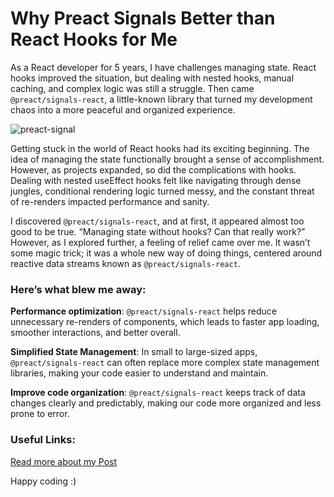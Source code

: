 # Why Preact Signals Better than React Hooks for Me

As a React developer for 5 years, I have challenges managing state. React hooks improved the situation, but dealing with nested hooks, manual caching, and complex logic was still a struggle. Then came `@preact/signals-react`, a little-known library that turned my development chaos into a more peaceful and organized experience.

![preact-signal](https://miro.medium.com/v2/resize:fit:1400/format:webp/1*oVLcnIToUYYTDH6cbUGLFw.png)

Getting stuck in the world of React hooks had its exciting beginning. The idea of managing the state functionally brought a sense of accomplishment. However, as projects expanded, so did the complications with hooks. Dealing with nested useEffect hooks felt like navigating through dense jungles, conditional rendering logic turned messy, and the constant threat of re-renders impacted performance and sanity.

I discovered `@preact/signals-react`, and at first, it appeared almost too good to be true. “Managing state without hooks? Can that really work?” However, as I explored further, a feeling of relief came over me. It wasn’t some magic trick; it was a whole new way of doing things, centered around reactive data streams known as `@preact/signals-react`.

### Here’s what blew me away:

**Performance optimization**: `@preact/signals-react` helps reduce unnecessary re-renders of components, which leads to faster app loading, smoother interactions, and better overall.

**Simplified State Management**: In small to large-sized apps, `@preact/signals-react` can often replace more complex state management libraries, making your code easier to understand and maintain.

**Improve code organization**: `@preact/signals-react` keeps track of data changes clearly and predictably, making our code more organized and less prone to error.

### Useful Links:

[Read more about my Post](https://medium.com/@cdileep40/why-preact-signals-better-than-react-hooks-for-me-151de79c2eeb)

Happy coding :)
